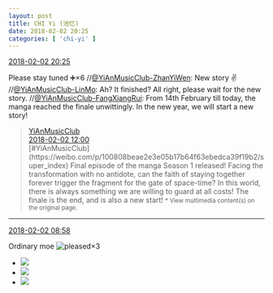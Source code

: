 ```yaml
---
layout: post
title: CHI Yi (池忆)
date: 2018-02-02 20:25
categories: [ 'chi-yi' ]
---
```


<div class="weibo-info">
  <a href="https://weibo.com/6117581836/G1hXwa3UY">2018-02-02 20:25</a>
</div>

Please stay tuned ➕×6 //[@YiAnMusicClub-ZhanYiWen](https://weibo.com/u/6108090526): New story :v: //[@YiAnMusicClub-LinMo](https://weibo.com/u/6108312042): Ah? It finished? All right, please wait for the new story. //[@YiAnMusicClub-FangXiangRui](https://weibo.com/u/6117583008): From 14th February till today, the manga reached the finale unwittingly. In the new year, we will start a new story!

<!-- more -->

> <div class="weibo-post-name">
>   <a href="https://weibo.com/u/6094546964">YiAnMusicClub</a>
> </div>
> <div class="weibo-info">
>   <a href="https://weibo.com/6094546964/G1eEtexoX">2018-02-02 12:00</a>
> </div>
> [#YiAnMusicClub](https://weibo.com/p/100808beae2e3e05b17b64f63ebedca39f19b2/super_index) Final episode of the manga Season 1 released! Facing the transformation with no antidote, can the faith of staying together forever trigger the fragment for the gate of space-time? In this world, there is always something we are willing to guard at all costs! The finale is the end, and is also a new start!  
> <small>* View multimedia content(s) on the original page.</small>

---

<div class="weibo-info">
  <a href="https://weibo.com/6117581836/G1dsIr5ta">2018-02-02 08:58</a>
</div>

Ordinary moe ![pleased](https://img.t.sinajs.cn/t4/appstyle/expression/ext/normal/0b/tootha_org.gif)×3

<ul class="weibo-pic-list-1">
  <li class="weibo-pic">
    <a href="https://wx1.sinaimg.cn/mw690/006G0KuMgy1fo1tkpx60cj30qo0zngq4.jpg"><img src="https://wx1.sinaimg.cn/thumb150/006G0KuMgy1fo1tkpx60cj30qo0zngq4.jpg"/></a>
  </li>
  <li class="weibo-pic">
    <a href="https://wx1.sinaimg.cn/mw690/006G0KuMgy1fo1tkqve9lj30qo0zn0xs.jpg"><img src="https://wx1.sinaimg.cn/thumb150/006G0KuMgy1fo1tkqve9lj30qo0zn0xs.jpg"/></a>
  </li>
  <li class="weibo-pic">
    <a href="https://wx3.sinaimg.cn/mw690/006G0KuMgy1fo1tkp0lngj30qo0zn0wc.jpg"><img src="https://wx3.sinaimg.cn/thumb150/006G0KuMgy1fo1tkp0lngj30qo0zn0wc.jpg"/></a>
  </li>
</ul>
